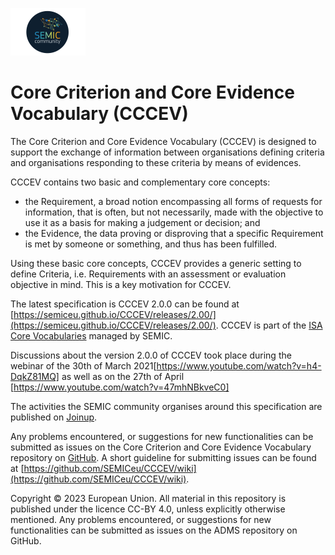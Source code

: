 ![SEMIC Core Vocabulary](/images/semic-icon-small.png)

# Core Criterion and Core Evidence Vocabulary (CCCEV)

The Core Criterion and Core Evidence Vocabulary (CCCEV) is designed to support the exchange of information between organisations defining criteria and organisations responding to these criteria by means of evidences.


CCCEV contains two basic and complementary core concepts:

*    the Requirement, a broad notion encompassing all forms of requests for information, that is often, but not necessarily, made with the objective to use it as a basis for making a judgement or decision; and
*    the Evidence, the data proving or disproving that a specific Requirement is met by someone or something, and thus has been fulfilled.

Using these basic core concepts, CCCEV provides a generic setting to define Criteria, i.e. Requirements with an assessment or evaluation objective in mind. This is a key motivation for CCCEV. 


The latest specification is CCCEV 2.0.0 can be found at [https://semiceu.github.io/CCCEV/releases/2.00/](https://semiceu.github.io/CCCEV/releases/2.00/). 
CCCEV is part of the [ISA Core Vocabularies](https://joinup.ec.europa.eu/collection/semantic-interoperability-community-semic/solution/e-government-core-vocabularies) managed by SEMIC. 

Discussions about the version 2.0.0 of CCCEV took place during the webinar of the 30th of March 2021[https://www.youtube.com/watch?v=h4-DqkZ81MQ] as well as on the 27th of April [https://www.youtube.com/watch?v=47mhNBkveC0]

The activities the SEMIC community organises around this specification are published on [Joinup](https://joinup.ec.europa.eu/collection/semantic-interoperability-community-semic/solution/core-criterion-and-core-evidence-vocabulary). 

Any problems encountered, or suggestions for new functionalities can be submitted as issues on the Core Criterion and Core Evidence Vocabulary repository on [GitHub](https://github.com/SEMICeu/CCCEV/issues). A short guideline for submitting issues can be found at [https://github.com/SEMICeu/CCCEV/wiki](https://github.com/SEMICeu/CCCEV/wiki).



Copyright © 2023 European Union. All material in this repository is published under the licence CC-BY 4.0, unless explicitly otherwise mentioned. Any problems encountered, or suggestions for new functionalities can be submitted as issues on the ADMS repository on GitHub.
